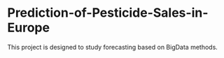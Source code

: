 # Prediction-of-Pesticide-Sales-in-Europe
This project is designed to study forecasting based on BigData methods.
